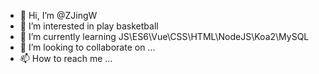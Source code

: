 - 👋 Hi, I’m @ZJingW
- 👀 I’m interested in play basketball
- 🌱 I’m currently learning JS\ES6\Vue\CSS\HTML\NodeJS\Koa2\MySQL
- 💞️ I’m looking to collaborate on ...
- 📫 How to reach me ...

<!---
ZJingW/ZJingW is a ✨ special ✨ repository because its `README.md` (this file) appears on your GitHub profile.
You can click the Preview link to take a look at your changes.
--->
